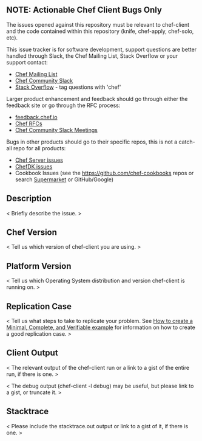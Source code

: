 ## NOTE: Actionable Chef Client Bugs Only

The issues opened against this repository must be relevant to chef-client and the code contained within this repository
(knife, chef-apply, chef-solo, etc).

This issue tracker is for software development, support questions are better handled through Slack, the Chef Mailing List,
Stack Overflow or your support contact:

* [Chef Mailing List](https://discourse.chef.io/)
* [Chef Community Slack](https://community-slack.chef.io/)
* [Stack Overflow](https://stackoverflow.com/questions/tagged/chef) - tag questions with 'chef'

Larger product enhancement and feedback should go through either the feedback site or go through the RFC process:

* [feedback.chef.io](https://feedback.chef.io/forums/301644-chef-product-feedback/category/110832-chef-client)
* [Chef RFCs](https://github.com/chef/chef-rfc)
* [Chef Community Slack Meetings](https://github.com/chef/chef-rfc/blob/master/rfc001-slack-meetings.md)

Bugs in other products should go to their specific repos, this is not a catch-all repo for all products:

* [Chef Server issues](https://github.com/chef/chef-server/issues/new)
* [ChefDK issues](https://github.com/chef/chef-dk/issues/new)
* Cookbook Issues (see the https://github.com/chef-cookbooks repos or search [Supermarket](https://supermarket.chef.io) or GitHub/Google)

## Description

< Briefly describe the issue. >

## Chef Version

< Tell us which version of chef-client you are using. >

## Platform Version

< Tell us which Operating System distribution and version chef-client is running on. >

## Replication Case

< Tell us what steps to take to replicate your problem.  See [How to create a Minimal, Complete, and Verifiable example](https://stackoverflow.com/help/mcve)
for information on how to create a good replication case. >

## Client Output

< The relevant output of the chef-client run or a link to a gist of the entire run, if there is one. >

< The debug output (chef-client -l debug) may be useful, but please link to a gist, or truncate it. >

## Stacktrace

< Please include the stacktrace.out output or link to a gist of it, if there is one. >

